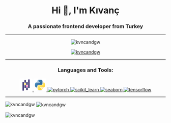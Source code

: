 <h1 align="center">Hi 👋, I'm Kıvanç</h1>
<h3 align="center">A passionate frontend developer from Turkey</h3>

---

<p align="center"> <img src="https://komarev.com/ghpvc/?username=kvncandgw&label=Profile%20views&color=0e75b6&style=flat" alt="kvncandgw" /> </p>

<p align="center"> <a href="https://github.com/ryo-ma/github-profile-trophy"><img src="https://github-profile-trophy.vercel.app/?username=kvncandgw" alt="kvncandgw" /></a> </p>

---

<h3 align="center">Languages and Tools:</h3>
<p align="center"> <a href="https://pandas.pydata.org/" target="_blank" rel="noreferrer"> <img src="https://raw.githubusercontent.com/devicons/devicon/2ae2a900d2f041da66e950e4d48052658d850630/icons/pandas/pandas-original.svg" alt="pandas" width="40" height="40"/> </a> <a href="https://www.python.org" target="_blank" rel="noreferrer"> <img src="https://raw.githubusercontent.com/devicons/devicon/master/icons/python/python-original.svg" alt="python" width="40" height="40"/> </a> <a href="https://pytorch.org/" target="_blank" rel="noreferrer"> <img src="https://www.vectorlogo.zone/logos/pytorch/pytorch-icon.svg" alt="pytorch" width="40" height="40"/> </a> <a href="https://scikit-learn.org/" target="_blank" rel="noreferrer"> <img src="https://upload.wikimedia.org/wikipedia/commons/0/05/Scikit_learn_logo_small.svg" alt="scikit_learn" width="40" height="40"/> </a> <a href="https://seaborn.pydata.org/" target="_blank" rel="noreferrer"> <img src="https://seaborn.pydata.org/_images/logo-mark-lightbg.svg" alt="seaborn" width="40" height="40"/> </a> <a href="https://www.tensorflow.org" target="_blank" rel="noreferrer"> <img src="https://www.vectorlogo.zone/logos/tensorflow/tensorflow-icon.svg" alt="tensorflow" width="40" height="40"/> </a> </p>

---

<p><img align="left" src="https://github-readme-stats.vercel.app/api/top-langs?username=kvncandgw&show_icons=true&locale=en&layout=compact" alt="kvncandgw" /></p>
<p>&nbsp;<img align="center" src="https://github-readme-stats.vercel.app/api?username=kvncandgw&show_icons=true&locale=en" alt="kvncandgw" /></p>

<p><img align="center" src="https://github-readme-streak-stats.herokuapp.com/?user=kvncandgw&" alt="kvncandgw" /></p>




